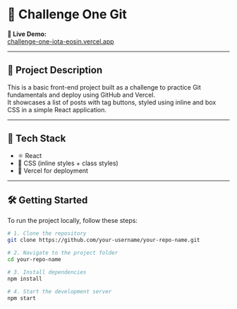 # 🎯 Challenge One Git

**🔗 Live Demo:**  
[challenge-one-iota-eosin.vercel.app](https://challenge-one-iota-eosin.vercel.app/)

---

## 📝 Project Description

This is a basic front-end project built as a challenge to practice Git fundamentals and deploy using GitHub and Vercel.  
It showcases a list of posts with tag buttons, styled using inline and box CSS in a simple React application.

---

## 🧰 Tech Stack

- ⚛️ React
- 🎨 CSS (inline styles + class styles)
- 🚀 Vercel for deployment

---
## 🛠️ Getting Started

To run the project locally, follow these steps:

```bash
# 1. Clone the repository
git clone https://github.com/your-username/your-repo-name.git

# 2. Navigate to the project folder
cd your-repo-name

# 3. Install dependencies
npm install

# 4. Start the development server
npm start
